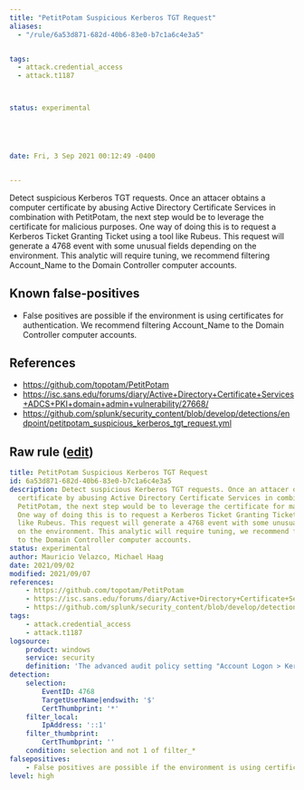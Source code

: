 ```yaml
---
title: "PetitPotam Suspicious Kerberos TGT Request"
aliases:
  - "/rule/6a53d871-682d-40b6-83e0-b7c1a6c4e3a5"


tags:
  - attack.credential_access
  - attack.t1187



status: experimental





date: Fri, 3 Sep 2021 00:12:49 -0400


---
```


Detect suspicious Kerberos TGT requests. Once an attacer obtains a computer certificate by abusing Active Directory Certificate Services in combination with PetitPotam, the next step would be to leverage the certificate for malicious purposes. One way of doing this is to request a Kerberos Ticket Granting Ticket using a tool like Rubeus. This request will generate a 4768 event with some unusual fields depending on the environment. This analytic will require tuning, we recommend filtering Account_Name to the Domain Controller computer accounts.

<!--more-->


## Known false-positives

* False positives are possible if the environment is using certificates for authentication. We recommend filtering Account_Name to the Domain Controller computer accounts.



## References

* https://github.com/topotam/PetitPotam
* https://isc.sans.edu/forums/diary/Active+Directory+Certificate+Services+ADCS+PKI+domain+admin+vulnerability/27668/
* https://github.com/splunk/security_content/blob/develop/detections/endpoint/petitpotam_suspicious_kerberos_tgt_request.yml


## Raw rule ([edit](https://github.com/SigmaHQ/sigma/edit/master/rules/windows/builtin/security/win_petitpotam_susp_tgt_request.yml))
```yaml
title: PetitPotam Suspicious Kerberos TGT Request
id: 6a53d871-682d-40b6-83e0-b7c1a6c4e3a5
description: Detect suspicious Kerberos TGT requests. Once an attacer obtains a computer
  certificate by abusing Active Directory Certificate Services in combination with
  PetitPotam, the next step would be to leverage the certificate for malicious purposes.
  One way of doing this is to request a Kerberos Ticket Granting Ticket using a tool
  like Rubeus. This request will generate a 4768 event with some unusual fields depending
  on the environment. This analytic will require tuning, we recommend filtering Account_Name
  to the Domain Controller computer accounts.
status: experimental
author: Mauricio Velazco, Michael Haag
date: 2021/09/02
modified: 2021/09/07
references:
    - https://github.com/topotam/PetitPotam
    - https://isc.sans.edu/forums/diary/Active+Directory+Certificate+Services+ADCS+PKI+domain+admin+vulnerability/27668/
    - https://github.com/splunk/security_content/blob/develop/detections/endpoint/petitpotam_suspicious_kerberos_tgt_request.yml
tags:
    - attack.credential_access
    - attack.t1187
logsource:
    product: windows
    service: security
    definition: 'The advanced audit policy setting "Account Logon > Kerberos Authentication Service" must be configured for Success/Failure'
detection:
    selection:
        EventID: 4768
        TargetUserName|endswith: '$'
        CertThumbprint: '*'
    filter_local:
        IpAddress: '::1'
    filter_thumbprint:
        CertThumbprint: ''
    condition: selection and not 1 of filter_*
falsepositives:
    - False positives are possible if the environment is using certificates for authentication. We recommend filtering Account_Name to the Domain Controller computer accounts.
level: high

```

